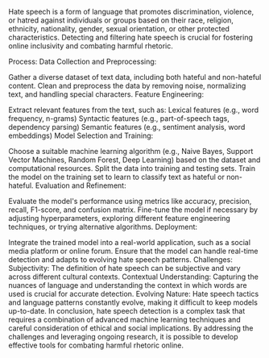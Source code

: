 Hate speech is a form of language that promotes discrimination, violence, or hatred against individuals or groups based on their race, religion, ethnicity, nationality, gender, sexual orientation, or other protected characteristics. Detecting and filtering hate speech is crucial for fostering online inclusivity and combating harmful rhetoric.

Process:
Data Collection and Preprocessing:

Gather a diverse dataset of text data, including both hateful and non-hateful content.
Clean and preprocess the data by removing noise, normalizing text, and handling special characters.
Feature Engineering:

Extract relevant features from the text, such as:
Lexical features (e.g., word frequency, n-grams)
Syntactic features (e.g., part-of-speech tags, dependency parsing)
Semantic features (e.g., sentiment analysis, word embeddings)
Model Selection and Training:

Choose a suitable machine learning algorithm (e.g., Naive Bayes, Support Vector Machines, Random Forest, Deep Learning) based on the dataset and computational resources.
Split the data into training and testing sets.
Train the model on the training set to learn to classify text as hateful or non-hateful.
Evaluation and Refinement:

Evaluate the model's performance using metrics like accuracy, precision, recall, F1-score, and confusion matrix.
Fine-tune the model if necessary by adjusting hyperparameters, exploring different feature engineering techniques, or trying alternative algorithms.
Deployment:

Integrate the trained model into a real-world application, such as a social media platform or online forum.
Ensure that the model can handle real-time detection and adapts to evolving hate speech patterns.
Challenges:
Subjectivity: The definition of hate speech can be subjective and vary across different cultural contexts.
Contextual Understanding: Capturing the nuances of language and understanding the context in which words are used is crucial for accurate detection.
Evolving Nature: Hate speech tactics and language patterns constantly evolve, making it difficult to keep models up-to-date.
In conclusion, hate speech detection is a complex task that requires a combination of advanced machine learning techniques and careful consideration of ethical and social implications. By addressing the challenges and leveraging ongoing research, it is possible to develop effective tools for combating harmful rhetoric online.
